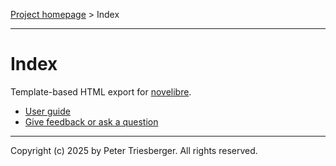 [Project homepage](https://github.com/peter88213/novx_html) > Index

---

# Index

Template-based HTML export for [novelibre](https://github.com/peter88213/novelibre/).

- [User guide](help) 
- [Give feedback or ask a question](https://github.com/peter88213/novelibre/discussions)

---

Copyright (c) 2025 by Peter Triesberger. All rights reserved.
